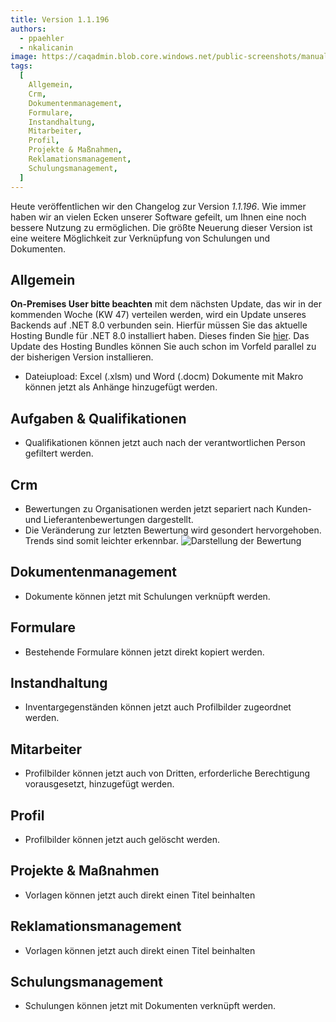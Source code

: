 ```yaml
---
title: Version 1.1.196
authors:
  - ppaehler
  - nkalicanin
image: https://caqadmin.blob.core.windows.net/public-screenshots/manual-screenshots/Screenshot%202023-11-15_crm_rating.png
tags:
  [
    Allgemein,
    Crm,
    Dokumentenmanagement,
    Formulare,
    Instandhaltung,
    Mitarbeiter,
    Profil,
    Projekte & Maßnahmen,
    Reklamationsmanagement,
    Schulungsmanagement,
  ]
---
```


Heute veröffentlichen wir den Changelog zur Version _1.1.196_. Wie immer haben wir an vielen Ecken unserer Software gefeilt, um Ihnen eine noch bessere Nutzung zu ermöglichen.
Die größte Neuerung dieser Version ist eine weitere Möglichkeit zur Verknüpfung von Schulungen und Dokumenten.

<!--truncate-->

## Allgemein

**On-Premises User bitte beachten** mit dem nächsten Update, das wir in der kommenden Woche (KW 47) verteilen werden, wird ein Update unseres Backends auf .NET 8.0 verbunden sein.
Hierfür müssen Sie das aktuelle Hosting Bundle für .NET 8.0 installiert haben. Dieses finden Sie [hier](https://dotnet.microsoft.com/en-us/download/dotnet/8.0).
Das Update des Hosting Bundles können Sie auch schon im Vorfeld parallel zu der bisherigen Version installieren.

- Dateiupload: Excel (.xlsm) und Word (.docm) Dokumente mit Makro können jetzt als Anhänge hinzugefügt werden.

## Aufgaben & Qualifikationen

- Qualifikationen können jetzt auch nach der verantwortlichen Person gefiltert werden.

## Crm

- Bewertungen zu Organisationen werden jetzt separiert nach Kunden- und Lieferantenbewertungen dargestellt.
- Die Veränderung zur letzten Bewertung wird gesondert hervorgehoben. Trends sind somit leichter erkennbar.
  ![Darstellung der Bewertung](https://caqadmin.blob.core.windows.net/public-screenshots/manual-screenshots/Screenshot%202023-11-15_crm_rating.png)

## Dokumentenmanagement

- Dokumente können jetzt mit Schulungen verknüpft werden.

## Formulare

- Bestehende Formulare können jetzt direkt kopiert werden.

## Instandhaltung

- Inventargegenständen können jetzt auch Profilbilder zugeordnet werden.

## Mitarbeiter

- Profilbilder können jetzt auch von Dritten, erforderliche Berechtigung vorausgesetzt, hinzugefügt werden.

## Profil

- Profilbilder können jetzt auch gelöscht werden.

## Projekte & Maßnahmen

- Vorlagen können jetzt auch direkt einen Titel beinhalten

## Reklamationsmanagement

- Vorlagen können jetzt auch direkt einen Titel beinhalten

## Schulungsmanagement

- Schulungen können jetzt mit Dokumenten verknüpft werden.
